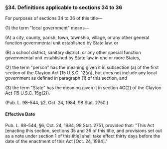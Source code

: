 ### §34. Definitions applicable to sections 34 to 36 ###

For purposes of sections 34 to 36 of this title—

(1) the term "local government" means—

(A) a city, county, parish, town, township, village, or any other general function governmental unit established by State law, or

(B) a school district, sanitary district, or any other special function governmental unit established by State law in one or more States,

(2) the term "person" has the meaning given it in subsection (a) of the first section of the Clayton Act [15 U.S.C. 12(a)], but does not include any local government as defined in paragraph (1) of this section, and

(3) the term "State" has the meaning given it in section 4G(2) of the Clayton Act (15 U.S.C. 15g(2)).

(Pub. L. 98–544, §2, Oct. 24, 1984, 98 Stat. 2750.)

#### Effective Date ####

Pub. L. 98–544, §6, Oct. 24, 1984, 98 Stat. 2751, provided that: "This Act [enacting this section, sections 35 and 36 of this title, and provisions set out as a note under section 1 of this title] shall take effect thirty days before the date of the enactment of this Act [Oct. 24, 1984]."